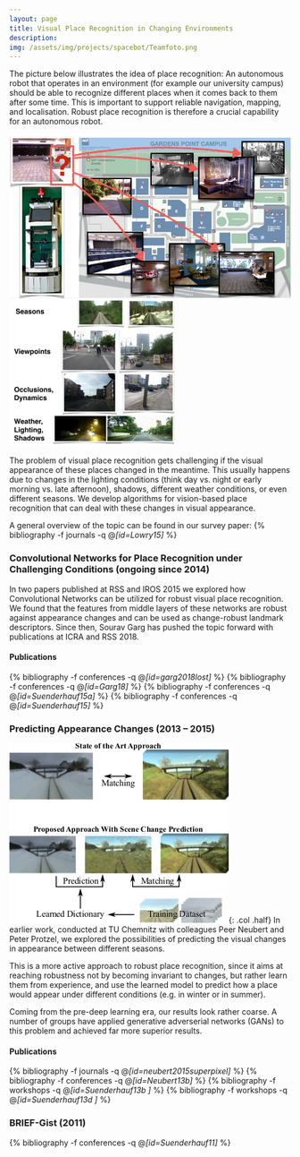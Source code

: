 ```yaml
---
layout: page
title: Visual Place Recognition in Changing Environments
description:
img: /assets/img/projects/spacebot/Teamfoto.png
---
```



The picture below illustrates the idea of place recognition: An autonomous robot that operates in an environment (for example our university campus) should be able to recognize different places when it comes back to them after some time. This is important to support reliable navigation, mapping, and localisation. Robust place recognition is therefore a crucial capability for an autonomous robot.

<div class="img_row">
<img class="col half" src="/assets/img/projects/placeRecognition.png"/>
<img class="col half" src="/assets/img/projects/placeRecChallenges.png"/>
</div>



The problem of visual place recognition gets challenging if the visual appearance of these places changed in the meantime. This usually happens due to changes in the lighting conditions (think day vs. night or early morning vs. late afternoon), shadows, different weather conditions, or even different seasons.
We develop algorithms for vision-based place recognition that can deal with these changes in visual appearance.


A general overview of the topic can be found in our survey paper:
{% bibliography -f journals -q @*[id=Lowry15]* %}




### Convolutional Networks for Place Recognition under Challenging Conditions (ongoing since 2014)
In two papers published at RSS and IROS 2015 we explored how Convolutional Networks can be utilized for robust visual place recognition. We found that the features from middle layers of these networks are robust against appearance changes and can be used as change-robust landmark descriptors. Since then, Sourav Garg has pushed the topic forward with publications at ICRA and RSS 2018.



#### Publications
 {% bibliography -f conferences -q @*[id=garg2018lost]* %}
 {% bibliography -f conferences -q @*[id=Garg18]* %}
 {% bibliography -f conferences -q @*[id=Suenderhauf15a]* %}
 {% bibliography -f conferences -q @*[id=Suenderhauf15]* %}

### Predicting Appearance Changes (2013 – 2015)
![](/assets/img/projects/changePrediction.png){: .col .half}
In earlier work, conducted at TU Chemnitz with colleagues Peer Neubert and Peter Protzel, we explored the possibilities of predicting the visual changes in appearance between different seasons.

This is a more active approach to robust place recognition, since it aims at reaching robustness not by becoming invariant to changes, but rather  learn them from experience, and use the learned model to predict how a place would appear under different conditions (e.g. in winter or in summer).

Coming from the pre-deep learning era, our results look rather coarse. A number of groups have applied generative adverserial networks (GANs) to this problem and achieved far more superior results.


#### Publications

 {% bibliography -f journals -q @*[id=neubert2015superpixel]* %}
 {% bibliography -f conferences -q @*[id=Neubert13b]* %}
 {% bibliography -f workshops -q @*[id=Suenderhauf13b ]* %}
 {% bibliography -f workshops -q @*[id=Suenderhauf13d ]* %}


### BRIEF-Gist (2011)
 {% bibliography -f conferences -q @*[id=Suenderhauf11]* %}
